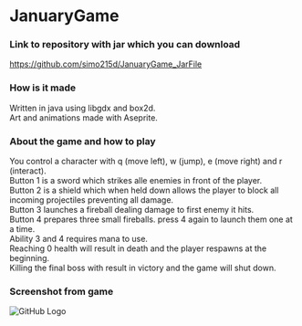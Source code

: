# JanuaryGame
### Link to repository with jar which you can download
https://github.com/simo215d/JanuaryGame_JarFile </br>
### How is it made
Written in java using libgdx and box2d. </br>
Art and animations made with Aseprite. </br>
### About the game and how to play
You control a character with q (move left), w (jump), e (move right) and r (interact). </br>
Button 1 is a sword which strikes alle enemies in front of the player. </br>
Button 2 is a shield which when held down allows the player to block all incoming projectiles preventing all damage. </br>
Button 3 launches a fireball dealing damage to first enemy it hits. </br>
Button 4 prepares three small fireballs. press 4 again to launch them one at a time. </br>
Ability 3 and 4 requires mana to use.  </br>
Reaching 0 health will result in death and the player respawns at the beginning. </br>
Killing the final boss with result in victory and the game will shut down.  </br>

### Screenshot from game
![GitHub Logo](https://user-images.githubusercontent.com/54975711/73264870-0ae6ee00-41d4-11ea-8fc7-75c21716f8c1.png)
